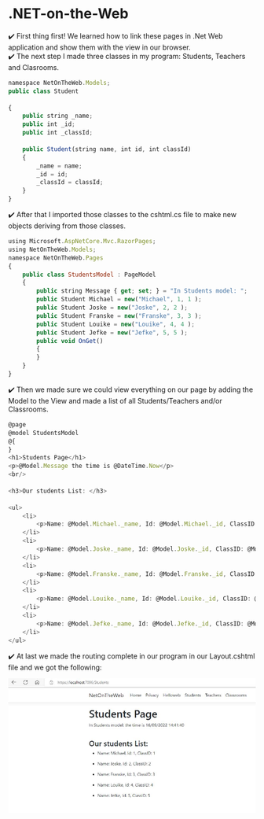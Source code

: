 # .NET-on-the-Web
:heavy_check_mark:
First thing first! We learned how to link these pages in .Net Web application and show them with the view in our browser. 
<br>
:heavy_check_mark:
The next step I made three classes in my program: Students, Teachers and Clasrooms.
```js
namespace NetOnTheWeb.Models;
public class Student

{
    public string _name;
    public int _id;
    public int _classId;
    
    public Student(string name, int id, int classId)
    {
        _name = name;
        _id = id;
        _classId = classId;
    }
}
```
:heavy_check_mark: After that I imported those classes to the cshtml.cs file to make new objects deriving from those classes. 
```js
using Microsoft.AspNetCore.Mvc.RazorPages;
using NetOnTheWeb.Models;
namespace NetOnTheWeb.Pages
{
    public class StudentsModel : PageModel
    {
        public string Message { get; set; } = "In Students model: ";
        public Student Michael = new("Michael", 1, 1 );
        public Student Joske = new("Joske", 2, 2 );
        public Student Franske = new("Franske", 3, 3 );
        public Student Louike = new("Louike", 4, 4 );
        public Student Jefke = new("Jefke", 5, 5 );
        public void OnGet()
        {
        }
    }
}
```
:heavy_check_mark: Then we made sure we could view everything on our page by adding the Model to the View and made a list of all Students/Teachers and/or Classrooms.
```js
@page
@model StudentsModel
@{
}
<h1>Students Page</h1>
<p>@Model.Message the time is @DateTime.Now</p>
<br/>

<h3>Our students List: </h3>

<ul>
    <li>
        <p>Name: @Model.Michael._name, Id: @Model.Michael._id, ClassID: @Model.Michael._classId</p>
    </li>
    <li>
        <p>Name: @Model.Joske._name, Id: @Model.Joske._id, ClassID: @Model.Joske._classId</p>
    </li>
    <li>
        <p>Name: @Model.Franske._name, Id: @Model.Franske._id, ClassID: @Model.Franske._classId</p>
    </li>
    <li>
        <p>Name: @Model.Louike._name, Id: @Model.Louike._id, ClassID: @Model.Louike._classId</p>
    </li>
    <li>
        <p>Name: @Model.Jefke._name, Id: @Model.Jefke._id, ClassID: @Model.Jefke._classId</p>
    </li>
</ul>

```
:heavy_check_mark: At last we made the routing complete in our program in our Layout.cshtml file and we got the following:

![Students](Students.JPG)
